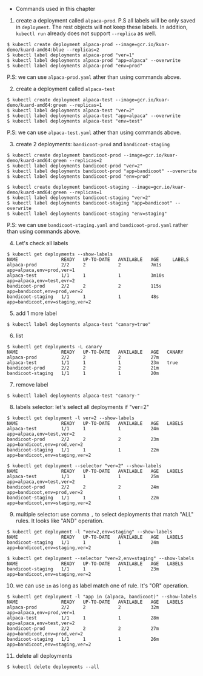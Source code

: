 - Commands used in this chapter

1. create a deployment called `alpaca-prod`. P.S all labels will be only saved in `deployment`. The rest objects will not keep these labels. In addition, `kubectl run` already does not support `--replica` as well.
```
$ kubectl create deployment alpaca-prod --image=gcr.io/kuar-demo/kuard-amd64:blue --replicas=2 
$ kubectl label deployments alpaca-prod "ver=1"
$ kubectl label deployments alpaca-prod "app=alpaca" --overwrite
$ kubectl label deployments alpaca-prod "env=prod"
```
P.S: we can use `alpaca-prod.yaml` ather than using commands above.

2. create a deployment called `alpaca-test`

```
$ kubectl create deployment alpaca-test --image=gcr.io/kuar-demo/kuard-amd64:green --replicas=1
$ kubectl label deployments alpaca-test "ver=2"
$ kubectl label deployments alpaca-test "app=alpaca" --overwrite
$ kubectl label deployments alpaca-test "env=test"
```
P.S: we can use `alpaca-test.yaml` ather than using commands above.

3. create 2 deployments: `bandicoot-prod` and `bandicoot-staging`

```
$ kubectl create deployment bandicoot-prod --image=gcr.io/kuar-demo/kuard-amd64:green --replicas=2
$ kubectl label deployments bandicoot-prod "ver=2"
$ kubectl label deployments bandicoot-prod "app=bandicoot" --overwrite
$ kubectl label deployments bandicoot-prod "env=prod"

$ kubectl create deployment bandicoot-staging --image=gcr.io/kuar-demo/kuard-amd64:green --replicas=1
$ kubectl label deployments bandicoot-staging "ver=2"
$ kubectl label deployments bandicoot-staging "app=bandicoot" --overwrite
$ kubectl label deployments bandicoot-staging "env=staging"
```
P.S: we can use `bandicoot-staging.yaml` and `bandicoot-prod.yaml` rather than using commands above.

4. Let's check all labels
```
$ kubectl get deployments --show-labels
NAME                READY   UP-TO-DATE   AVAILABLE   AGE     LABELS
alpaca-prod         2/2     2            2           7m1s    app=alpaca,env=prod,ver=1
alpaca-test         1/1     1            1           3m10s   app=alpaca,env=test,evr=2
bandicoot-prod      2/2     2            2           115s    app=bandicoot,env=prod,ver=2
bandicoot-staging   1/1     1            1           48s     app=bandicoot,env=staging,ver=2

```

5. add 1 more label

```
$ kubectl label deployments alpaca-test "canary=true"
```

6. list

```
$ kubectl get deployments -L canary
NAME                READY   UP-TO-DATE   AVAILABLE   AGE   CANARY
alpaca-prod         2/2     2            2           27m   
alpaca-test         1/1     1            1           23m   true
bandicoot-prod      2/2     2            2           21m   
bandicoot-staging   1/1     1            1           20m   

```

7. remove label

```
$ kubectl label deployments alpaca-test "canary-"
```

8. labels selector: let's select all deployments if "ver=2"
```
$ kubectl get deployment -l ver=2 --show-labels
NAME                READY   UP-TO-DATE   AVAILABLE   AGE   LABELS
alpaca-test         1/1     1            1           24m   app=alpaca,env=test,ver=2
bandicoot-prod      2/2     2            2           23m   app=bandicoot,env=prod,ver=2
bandicoot-staging   1/1     1            1           22m   app=bandicoot,env=staging,ver=2

$ kubectl get deployment --selector "ver=2" --show-labels
NAME                READY   UP-TO-DATE   AVAILABLE   AGE   LABELS
alpaca-test         1/1     1            1           25m   app=alpaca,env=test,ver=2
bandicoot-prod      2/2     2            2           24m   app=bandicoot,env=prod,ver=2
bandicoot-staging   1/1     1            1           22m   app=bandicoot,env=staging,ver=2
```

9. multiple selector: use comma `,` to select deployments that match "ALL" rules. It looks like "AND" operation.
```
$ kubectl get deployment -l "ver=2,env=staging" --show-labels
NAME                READY   UP-TO-DATE   AVAILABLE   AGE   LABELS
bandicoot-staging   1/1     1            1           24m   app=bandicoot,env=staging,ver=2

$ kubectl get deployment --selector "ver=2,env=staging" --show-labels
NAME                READY   UP-TO-DATE   AVAILABLE   AGE   LABELS
bandicoot-staging   1/1     1            1           23m   app=bandicoot,env=staging,ver=2

```

10. we can use `in` as long as label match one of rule. It's "OR" operation.
```
$ kubectl get deployment -l "app in (alpaca, bandicoot)" --show-labels
NAME                READY   UP-TO-DATE   AVAILABLE   AGE   LABELS
alpaca-prod         2/2     2            2           32m   app=alpaca,env=prod,ver=1
alpaca-test         1/1     1            1           28m   app=alpaca,env=test,ver=2
bandicoot-prod      2/2     2            2           27m   app=bandicoot,env=prod,ver=2
bandicoot-staging   1/1     1            1           26m   app=bandicoot,env=staging,ver=2
```

11. delete all deployments

```
$ kubectl delete deployments --all
```
